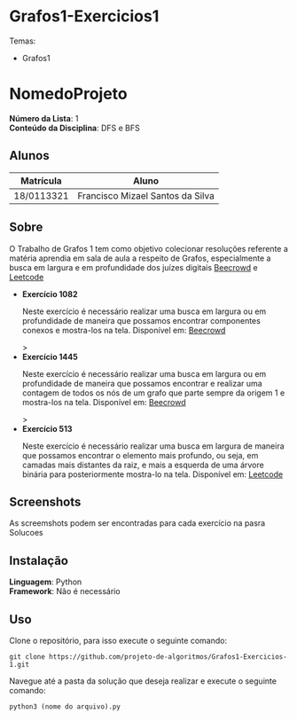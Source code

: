 # Grafos1-Exercicios1

Temas:
 - Grafos1

# NomedoProjeto

**Número da Lista**: 1<br>
**Conteúdo da Disciplina**: DFS e BFS<br>

## Alunos
|Matrícula | Aluno |
| -- | -- |
| 18/0113321  | Francisco Mizael Santos da Silva |

## Sobre 
<div>
    <p>O Trabalho de Grafos 1 tem como objetivo colecionar resoluções referente a matéria aprendia em sala de aula a respeito de Grafos, especialmente a busca em largura e em profundidade dos juízes digitais <a href="https://www.beecrowd.com.br">Beecrowd</a> e <a href="https://leetcode.com">Leetcode</a> </p>
    <ul>
        <li><strong>Exercício 1082</strong><p>Neste exercício é necessário realizar uma busca em largura ou em profundidade de maneira que possamos encontrar componentes conexos e mostra-los na tela. Disponível em: <a href="https://www.beecrowd.com.br/judge/pt/problems/view/1082">Beecrowd</a></p>>
        <li><strong>Exercício 1445</strong><p>Neste exercício é necessário realizar uma busca em largura ou em profundidade de maneira que possamos encontrar e realizar uma contagem de todos os nós de um grafo que parte sempre da origem 1 e mostra-los na tela. Disponível em: <a href="https://www.beecrowd.com.br/judge/pt/problems/view/1445">Beecrowd</a></p>>
        <li><strong>Exercício 513</strong><p>Neste exercício é necessário realizar uma busca em largura de maneira que possamos encontrar o elemento mais profundo, ou seja, em camadas mais distantes da raiz, e mais a esquerda de uma árvore binária para posteriormente mostra-lo na tela. Disponível em: <a href="https://leetcode.com/problems/find-bottom-left-tree-value/">Leetcode</a></p>
    </ul>
</div>

## Screenshots

<div>
    <p>As screemshots podem ser encontradas para cada exercício na pasra Solucoes</p>
</div>

## Instalação 
**Linguagem**: Python<br>
**Framework**: Não é necessário<br>

## Uso 
<div>
    <p>Clone o repositório, para isso execute o seguinte comando:</p>
</div>


```
git clone https://github.com/projeto-de-algoritmos/Grafos1-Exercicios-1.git
```

<div>
    <p>Navegue até a pasta da solução que deseja realizar e execute o seguinte comando:</p>
</div>


```
python3 (nome do arquivo).py
```
